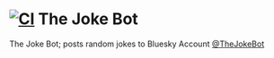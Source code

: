 # [![CI](https://github.com/chris-gillatt/thejokebot/actions/workflows/post-joke.yml/badge.svg)](https://github.com/chris-gillatt/thejokebot/actions/workflows/post-joke.yml) The Joke Bot

The Joke Bot; posts random jokes to Bluesky Account [@TheJokeBot](https://bsky.app/profile/thejokebot.bsky.social)